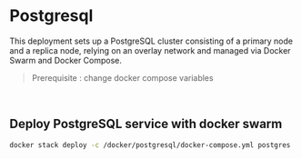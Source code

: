 # Postgresql

This deployment sets up a PostgreSQL cluster consisting of a primary node and a replica node, relying on an overlay network and managed via Docker Swarm and Docker Compose.


> Prerequisite : change docker compose variables

&nbsp;


## Deploy PostgreSQL service with docker swarm
```bash
docker stack deploy -c /docker/postgresql/docker-compose.yml postgres
```